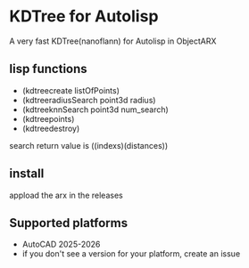 # KDTree for Autolisp

A very fast KDTree(nanoflann) for Autolisp in ObjectARX

## lisp functions

- (kdtreecreate listOfPoints)
- (kdtreeradiusSearch point3d radius)
- (kdtreeknnSearch point3d num_search)
- (kdtreepoints)
- (kdtreedestroy)

search return value is ((indexs)(distances))

## install

appload the arx in the releases

## Supported platforms

* AutoCAD 2025-2026
* if you don't see a version for your platform, create an issue
